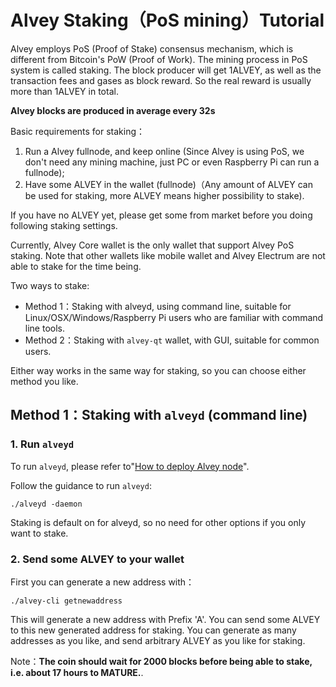 # Alvey Staking（PoS mining）Tutorial

Alvey employs PoS (Proof of Stake) consensus mechanism, which is different from Bitcoin's PoW (Proof of Work). The mining process in PoS system is called staking. The block producer will get 1ALVEY, as well as the transaction fees and gases as block reward. So the real reward is usually more than 1ALVEY in total.

**Alvey blocks are produced in average every 32s**

Basic requirements for staking：

1. Run a Alvey fullnode, and keep online (Since Alvey is using PoS, we don't need any mining machine, just PC or even Raspberry Pi can run a fullnode);
2. Have some ALVEY in the wallet (fullnode)（Any amount of ALVEY can be used for staking, more ALVEY means higher possibility to stake).

If you have no ALVEY yet, please get some from market before you doing following staking settings.

Currently, Alvey Core wallet is the only wallet that support Alvey PoS staking. Note that other wallets like mobile wallet and Alvey Electrum are not able to stake for the time being.

Two ways to stake:

* Method 1：Staking with alveyd, using command line, suitable for Linux/OSX/Windows/Raspberry Pi users who are familiar with command line tools.
* Method 2：Staking with `alvey-qt` wallet, with GUI, suitable for common users.

Either way works in the same way for staking, so you can choose either method you like.

## Method 1：Staking with `alveyd` (command line)

### 1. Run `alveyd`

To run `alveyd`, please refer to"[How to deploy Alvey node](../Guidance-of-Alvey-Deployment-and-RPC-Settings.md)".

Follow the guidance to run `alveyd`:

```
./alveyd -daemon
```

Staking is default on for alveyd, so no need for other options if you only want to stake.

### 2. Send some ALVEY to your wallet

First you can generate a new address with：

```
./alvey-cli getnewaddress
```

This will generate a new address with Prefix 'A'. You can send some ALVEY to this new generated address for staking. You can generate as many addresses as you like, and send arbitrary ALVEY as you like for staking.

Note：**The coin should wait for 2000 blocks before being able to stake, i.e. about 17 hours to MATURE.**. 


